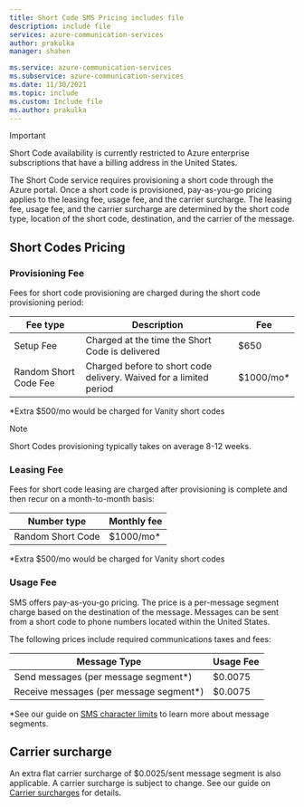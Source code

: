 ```yaml
---
title: Short Code SMS Pricing includes file
description: include file
services: azure-communication-services
author: prakulka
manager: shahen

ms.service: azure-communication-services
ms.subservice: azure-communication-services
ms.date: 11/30/2021
ms.topic: include
ms.custom: Include file
ms.author: prakulka
---
```

>[!Important] 
>Short Code availability is currently restricted to Azure enterprise subscriptions that have a billing address in the United States.

The Short Code service requires provisioning a short code through the Azure portal. Once a short code is provisioned, pay-as-you-go pricing applies to the leasing fee, usage fee, and the carrier surcharge. The leasing fee, usage fee, and the carrier surcharge are determined by the short code type, location of the short code, destination, and the carrier of the message.

## Short Codes Pricing

### Provisioning Fee
Fees for short code provisioning are charged during the short code provisioning period:

|Fee type   | Description |Fee|
|-----------|-------------|---|
|Setup Fee |Charged at the time the Short Code is delivered |$650 |
|Random Short Code Fee |Charged before to short code delivery. Waived for a limited period|$1000/mo*|

*Extra $500/mo would be charged for Vanity short codes

>[!Note] 
>Short Codes provisioning typically takes on average 8-12 weeks.

### Leasing Fee
Fees for short code leasing are charged after provisioning is complete and then recur on a month-to-month basis:

|Number type | Monthly fee |
|----------|-----------|
|Random Short Code |$1000/mo* |

*Extra $500/mo would be charged for Vanity short codes

### Usage Fee
SMS offers pay-as-you-go pricing. The price is a per-message segment charge based on the destination of the message. Messages can be sent from a short code to phone numbers located within the United States. 

The following prices include required communications taxes and fees:

|Message Type   |Usage Fee |
|-----------|------------|
|Send messages (per message segment*) |$0.0075 |
|Receive messages (per message segment*) |$0.0075 |

*See our guide on [SMS character limits](../sms/sms-faq.md#what-is-the-sms-character-limit) to learn more about message segments.

## Carrier surcharge
An extra flat carrier surcharge of $0.0025/sent message segment is also applicable. A carrier surcharge is subject to change. See our guide on [Carrier surcharges](https://github.com/Azure/Communication/blob/master/sms-carrier-surcharge.md) for details.
